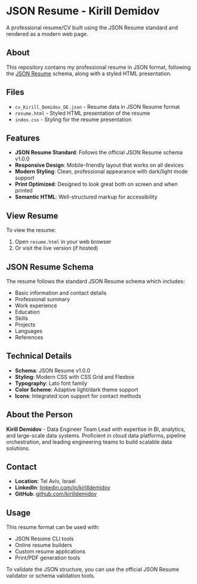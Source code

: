 # JSON Resume - Kirill Demidov

A professional resume/CV built using the JSON Resume standard and rendered as a modern web page.

## About

This repository contains my professional resume in JSON format, following the [JSON Resume](https://jsonresume.org/) schema, along with a styled HTML presentation.

## Files

- `cv_Kirill_Demidov_DE.json` - Resume data in JSON Resume format
- `resume.html` - Styled HTML presentation of the resume
- `index.css` - Styling for the resume presentation

## Features

- **JSON Resume Standard**: Follows the official JSON Resume schema v1.0.0
- **Responsive Design**: Mobile-friendly layout that works on all devices
- **Modern Styling**: Clean, professional appearance with dark/light mode support
- **Print Optimized**: Designed to look great both on screen and when printed
- **Semantic HTML**: Well-structured markup for accessibility

## View Resume

To view the resume:

1. Open `resume.html` in your web browser
2. Or visit the live version (if hosted)

## JSON Resume Schema

The resume follows the standard JSON Resume schema which includes:
- Basic information and contact details
- Professional summary
- Work experience
- Education
- Skills
- Projects
- Languages
- References

## Technical Details

- **Schema**: JSON Resume v1.0.0
- **Styling**: Modern CSS with CSS Grid and Flexbox
- **Typography**: Lato font family
- **Color Scheme**: Adaptive light/dark theme support
- **Icons**: Integrated icon support for contact methods

## About the Person

**Kirill Demidov** - Data Engineer Team Lead with expertise in BI, analytics, and large-scale data systems. Proficient in cloud data platforms, pipeline orchestration, and leading engineering teams to build scalable data solutions.

## Contact

- **Location**: Tel Aviv, Israel
- **LinkedIn**: [linkedin.com/in/kirilldemidov](https://www.linkedin.com/in/kirilldemidov/)
- **GitHub**: [github.com/kirilldemidov](https://github.com/kirilldemidov)

## Usage

This resume format can be used with:
- JSON Resume CLI tools
- Online resume builders
- Custom resume applications
- Print/PDF generation tools

To validate the JSON structure, you can use the official JSON Resume validator or schema validation tools.